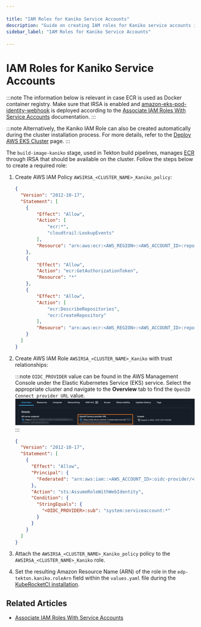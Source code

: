 ```yaml
---

title: "IAM Roles for Kaniko Service Accounts"
description: "Guide on creating IAM roles for Kaniko service accounts in AWS EKS, including policy creation and role association to enable ECR integration in Tekton pipelines."
sidebar_label: "IAM Roles for Kaniko Service Accounts"

---
```

<!-- markdownlint-disable MD025 -->

# IAM Roles for Kaniko Service Accounts

<head>
  <link rel="canonical" href="https://docs.kuberocketci.io/docs/operator-guide/infrastructure-providers/aws/kaniko-irsa" />
</head>

:::note
  The information below is relevant in case ECR is used as Docker container registry.
  Make sure that IRSA is enabled and [amazon-eks-pod-identity-webhook](https://github.com/aws/amazon-eks-pod-identity-webhook/tree/master) is deployed according to the [Associate IAM Roles With Service Accounts](enable-irsa.md) documentation.
:::

:::note
Alternatively, the Kaniko IAM Role can also be created automatically during the cluster installation process.
For more details, refer to the [Deploy AWS EKS Cluster](../../deploy-aws-eks.md) page.
:::

The `build-image-kaniko` stage, used in Tekton build pipelines, manages [ECR](https://aws.amazon.com/ecr/) through IRSA that should be available on the cluster. Follow the steps below to create a required role:

1. Create AWS IAM Policy `AWSIRSA_<CLUSTER_NAME>_Kaniko_policy`:

    ```json
    {
      "Version": "2012-10-17",
      "Statement": [
        {
            "Effect": "Allow",
            "Action": [
                "ecr:*",
                "cloudtrail:LookupEvents"
            ],
            "Resource": "arn:aws:ecr:<AWS_REGION>:<AWS_ACCOUNT_ID>:repository/*"
        },
        {
            "Effect": "Allow",
            "Action": "ecr:GetAuthorizationToken",
            "Resource": "*"
        },
        {
            "Effect": "Allow",
            "Action": [
                "ecr:DescribeRepositories",
                "ecr:CreateRepository"
            ],
            "Resource": "arn:aws:ecr:<AWS_REGION>:<AWS_ACCOUNT_ID>:repository/*"
        }
      ]
    }
    ```

2. Create AWS IAM Role `AWSIRSA_<CLUSTER_NAME>_Kaniko` with trust relationships:

    :::note
    `OIDC_PROVIDER` value can be found in the AWS Management Console under the Elastic Kubernetes Service (EKS) service. Select the appropriate cluster and navigate to the **Overview** tab to find the `OpenID Connect provider URL` value.
    ![OIDC_PROVIDER](../../../assets/operator-guide/oidc-provider.png)
    :::

    ```json
    {
      "Version": "2012-10-17",
      "Statement": [
        {
          "Effect": "Allow",
          "Principal": {
            "Federated": "arn:aws:iam::<AWS_ACCOUNT_ID>:oidc-provider/<OIDC_PROVIDER>"
          },
          "Action": "sts:AssumeRoleWithWebIdentity",
          "Condition": {
            "StringEquals": {
              "<OIDC_PROVIDER>:sub": "system:serviceaccount:*"
            }
          }
        }
      ]
    }
    ```

3. Attach the `AWSIRSA_<CLUSTER_NAME>_Kaniko_policy` policy to the `AWSIRSA_<CLUSTER_NAME>_Kaniko` role.

4. Set the resulting Amazon Resource Name (ARN) of the role in the `edp-tekton.kaniko.roleArn` field within the `values.yaml` file during the [KubeRocketCI installation](../../install-kuberocketci.md).

## Related Articles

* [Associate IAM Roles With Service Accounts](enable-irsa.md)
